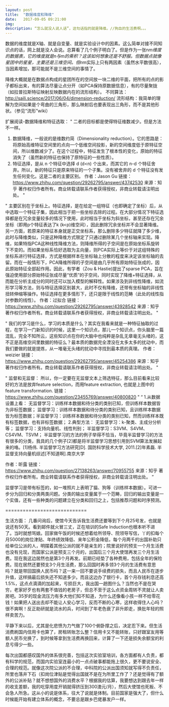 ```yaml
---
layout: post
title:  "数据维度和降维"
date:   2017-09-05 09:21:00
img: 
description: “怎么就没人说人话”，这句话指的就是降维。//狗血的生活费啊。。。
---
```


数据的维度就是X轴、就是自变量、就是实验设计中的因素。这么简单对接不同知识点的话，网上就是没人会说。总算看了几个例子明白了。但是作为一张n*m维度的数据表，它的维度就是n与m的乘积？这该如何想象还是不舒服。但数据点就像星团中的星星，主要还是三维空间。但n*m实际上只有两因素（虽然水平数很高），当因素增加，那可能就不是三维空间的事情了。

降维大概就是在数据点构成的星团所在的空间放一块二维的平面，把所有的点的影子都标出来，有的算法尽量让点分开（如PCA保持原数据信息），有的尽量聚拢（如拉普拉斯特征映射反映数据内在的流形结构）。
不同算法：http://saili.science/2017/06/04/dimension-reduction/
流形结构：我简单的理解为空间如果是个弯曲的三角形，那么映射后也要表现出三角形，而不是其他形状。（参见“流形”wiki）


扩展阅读-数据降维和特征选取：
"
二者的目标都是使得特征维数减少。但是方法不一样。
1. 数据降维，一般说的是维数约简（Dimensionality reduction）。它的思路是：将原始高维特征空间里的点向一个低维空间投影，新的空间维度低于原特征空间，所以维数减少了。在这个过程中，特征发生了根本性的变化，原始的特征消失了（虽然新的特征也保持了原特征的一些性质）。
2. 特征选择，是从 n 个特征中选择 d (d<n) 个出来，而其它的 n-d 个特征舍弃。所以，新的特征只是原来特征的一个子集。没有被舍弃的 d 个特征没有发生任何变化。这是二者的主要区别。
作者：Jason Gu
链接：https://www.zhihu.com/question/29262795/answer/43742530
来源：知乎
著作权归作者所有。商业转载请联系作者获得授权，非商业转载请注明出处。
"

"
主要区别在于坐标上。特征选择，是在给定一组特征（也即确定了坐标）后，从中选取一个特征子集，因此相当于把一些坐标去除的过程。在大部分情况下特征选择都是在冗余变量较多的情况下使用，此时相当于坐标为斜坐标，甚至还存在冗余坐标（即用p个特征表达了k (k<p)维空间），因此删除冗余坐标并不会显著降维。另一方面，若原来的特征本身就是正交坐标系，那么删除多少特征就降了多少维，此时与降维类似，只是这种降维方式限定了只通过删除某几个坐标轴来实现。降维，如果特指PCA这种线性降维方法，则降维所得的子空间是在原始坐标系旋转下不变的。而如果坐标系恰好选取为主向量，则PCA实际上等价于对这组特殊的坐标系进行特征选择，方式是根据样本在坐标轴上分散的程度来决定该坐标轴的去留。而在一般情形下，PCA降维所得的子空间是由几乎所有原始特征张成的，因此原始特征全部起作用。因此，有学者（Zou & Hastie)提出了sparse PCA，旨在强迫使用部分原始特征张成尽量“优质”的子空间，同时实现了降维+特征选择，从而能在分析主成分的同时还可以加入模型的解释性。如果涉及到非线性降维，如流形学习等方法，则与特征选择区别甚大，此时不仅有降维，还带有坐标轴的非线性扭转伸缩等操作。特征选择在更多情形下，还只是限于线性的范畴（此处的线性指对参数的线性）。
作者：过拟合
链接：https://www.zhihu.com/question/29262795/answer/43928542
来源：知乎
著作权归作者所有。商业转载请联系作者获得授权，非商业转载请注明出处。
"

"
我们的学习是什么，学习的本质是什么？其实在我看来就是一种特征抽取的过程，在学习一门新知识的时候，这里一个知识点，那儿一个知识点，你头脑里一篇混乱，完全不知所云，这些知识点在你的大脑中也纯粹是杂乱无章毫无头绪的，这不正是高维空间里数据的特征么？最本质的数据完全湮没在太多太多的扰动中，而我们要做的就是提炼，从一堆毫无头绪的扰动中寻找到最本质的真理。
作者：weizier
链接：https://www.zhihu.com/question/29262795/answer/45254386
来源：知乎
著作权归作者所有。商业转载请联系作者获得授权，非商业转载请注明出处。
"

"
监督和无监督：
所以，你一定要在无监督文本上筛选特征，那么目前看来比较好的方法是放弃feature selection，而用feature extraction, 也就是上图中的feature transformation.
链接：https://www.zhihu.com/question/23455769/answer/40800820
"
“
1.从数据设置上看：
无监督学习：训练样本数据和待分类的类别已知，但训练样本数据皆为非标签数据；
监督学习：训练样本数据和待分类的类别已知，且训练样本数据皆为标签数据；半监督学习：训练样本数据和待分类的类别已知，然而训练样本既有标签数据，也有非标签数据；
2.典型方法：
无监督学习：k-聚类、主成分分析等；
监督学习：支持向量机、线性判别；   半监督学习：S3VM、S4VM、CS4VM、TSVM；
半监督学习的方法的例子举得不恰当，毕竟半监督学习的方法有很多的分类，我具的几个例子[2]都是将半监督学习思想引用到SVM算法发展起来的咯。[1]杨伟. 半监督学习方法研究[D]. 国防科学技术大学, 2011.[2]年素磊. 半监督支持向量机综述[不知道啊].南京大学

作者：昕露
链接：https://www.zhihu.com/question/27138263/answer/70955755
来源：知乎
著作权归作者所有。商业转载请联系作者获得授权，非商业转载请注明出处。
”

监督学习是带有标签的，如一堆照片上表明了猫、狗等（训练样本数据）。可进一步分为回归和分类两类问题。分类的输出变量属于一个范畴，回归的输出变量是一个实值，还有一些种类的问题建立在分类和回归之上，包括推荐问题和时序预测。


============================

生活方面：
几番问询后，使馆今天告诉我生活费还要等到下个月25号发，也就是说还有50天。看到邮件就火冒三丈，正在培训的Safe Induction也根本听不进了。当时就想骂娘。回家做午饭的时候还想着给所领导、院领导写信，丫的扣每个月5000的岗位津贴、年终绩效降低、来年公积金降低，每个月两千的出国补助只给单位公派的人，明摆着其他公派的就不是亲生的；院里说好的预支一个月生活费也没有兑现，而国家公派是预支三个月的，出国后三个月大使馆再发三个月生活费。现在我这边居然也是第3个月再发。前期已经垫了各种费用，包括全年的保险费。现在居然还要预支3个月生活费，那么回国时再多领3个月的生活费有意思吗？就是带回国换人民币吗？这一来一回不要说手续费的损失，而且人民币在逐步升值，这样搞最后损失还不知道多少。而且这边办了银行卡，首个月存钱利息还高1.5%，这点点滴滴的加起来，亏损巨大，我出国一趟图什么？当然也不是在哭穷，老家好歹也有两套不值钱的老房子，但总不至于这么点资金周转不灵就让人卖房吧。35岁的现金流压力有多大他们知不知道，为什么还像看小孩一样不给零花钱！如果把人送出去却不能让人安心学习，反而不断的心寒，这样收得住人心吗？很不爽啊！反正助研就是流水的兵，时间到了年老色衰了非升即走，换批年轻的照样卖苦力。

平静下来以后，尤其是化悲愤为力气做了100个俯卧撑之后，决定忍下来。但生活消费刷国内信用卡也算了，房租转账怎么整？信用卡又不能转账，只好跟室友用等额人民币兑换了，到时候等拿到生活费再换回来，计算了一下还是损失余额宝的利息亏得少一些。

每次出国都感叹国外的体系很完善，包括这次实验室培训，各方面都有人负责，都有科学的规范，而国内实验室连最小的一点点破事都能拖上很久，更不要说安全、合理的规范。就像这次院公派的不合理，中科院的公派出国须知就写得不负责任，所里也落井下石（扣岗位津贴是觉得出国就不是在为所里工作了？还是觉得有了额外的公派补贴？就不想想国外的消费水平？根据我的估算，我要想达到跟去年一样的收支差额，我的吃穿用度开销就得挤压到300澳元/月），然后大使馆也死板、不会急人所急。这从小的说是体系，往大了说就是体制。目前国家是强大了，但什么时候能开始有建立体系的概念，不要总是跟乡巴佬暴发户一样。